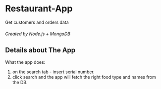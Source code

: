# Restaurant-App

Get customers and orders data<br />
###### Created by Node.js + MongoDB

## Details about The App
What the app does:<br />
1. on the search tab - insert serial number.
2. click search and the app will fetch the right food type and names from the DB.
